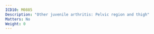 ```yaml
---
ICD10: M0885
Description: "Other juvenile arthritis: Pelvic region and thigh"
Matters: No
Weight: 0
---
```

